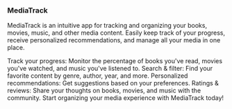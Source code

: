 ### MediaTrack
MediaTrack is an intuitive app for tracking and organizing your books, movies, music, and other media content. Easily keep track of your progress, receive personalized recommendations, and manage all your media in one place.

Track your progress: Monitor the percentage of books you've read, movies you've watched, and music you've listened to.
Search & filter: Find your favorite content by genre, author, year, and more.
Personalized recommendations: Get suggestions based on your preferences.
Ratings & reviews: Share your thoughts on books, movies, and music with the community.
Start organizing your media experience with MediaTrack today!